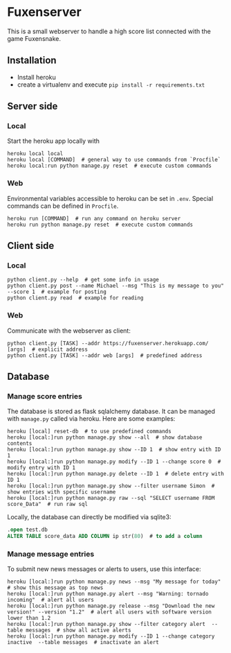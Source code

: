 # Fuxenserver

This is a small webserver to handle a high score list connected with the game Fuxensnake.

## Installation
* Install heroku
* create a virtualenv and execute `pip install -r requirements.txt`

## Server side

### Local
Start the heroku app locally with
```shell
heroku local local
heroku local [COMMAND]  # general way to use commands from `Procfile`
heroku local:run python manage.py reset  # execute custom commands
```

### Web
Environmental variables accessible to heroku can be set in `.env`. Special commands can be defined in `Procfile`.
```shell
heroku run [COMMAND]  # run any command on heroku server
heroku run python manage.py reset  # execute custom commands
```


## Client side

### Local
```shell
python client.py --help  # get some info in usage
python client.py post --name Michael --msg "This is my message to you" --score 1  # example for posting
python client.py read  # example for reading
```

### Web
Communicate with the webserver as client:
```shell
python client.py [TASK] --addr https://fuxenserver.herokuapp.com/ [args]  # explicit address
python client.py [TASK] --addr web [args]  # predefined address
```


## Database

### Manage score entries
The database is stored as flask sqlalchemy database. It can be managed with `manage.py` called via heroku. Here are some examples:
```shell
heroku [local] reset-db  # to use predefined commands
heroku [local:]run python manage.py show --all  # show database contents
heroku [local:]run python manage.py show --ID 1  # show entry with ID 1
heroku [local:]run python manage.py modify --ID 1 --change score 0  # modify entry with ID 1
heroku [local:]run python manage.py delete --ID 1  # delete entry with ID 1
heroku [local:]run python manage.py show --filter username Simon  # show entries with specific username
heroku [local:]run python manage.py raw --sql "SELECT username FROM score_Data"  # run raw sql
```
Locally, the database can directly be modified via sqlite3:
```SQL
.open test.db
ALTER TABLE score_data ADD COLUMN ip str(80)  # to add a column
```

### Manage message entries
To submit new news messages or alerts to users, use this interface:
```shell
heroku [local:]run python manage.py news --msg "My message for today"  # show this message as top news
heroku [local:]run python manage.py alert --msg "Warning: tornado incoming"  # alert all users
heroku [local:]run python manage.py release --msg "Download the new version!" --version "1.2"  # alert all users with software version lower than 1.2
heroku [local:]run python manage.py show --filter category alert  --table messages  # show all active alerts
heroku [local:]run python manage.py modify --ID 1 --change category inactive  --table messages  # inactivate an alert
```
